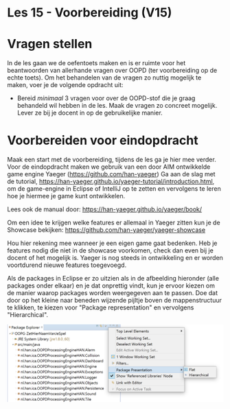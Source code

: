 Les 15 - Voorbereiding (V15)
===

# Vragen stellen

In de les gaan we de oefentoets maken en is er ruimte voor het beantwoorden van allerhande vragen over OOPD (ter voorbereiding op de echte toets). Om het behandelen van de vragen zo nuttig mogelijk te maken, voer je de volgende opdracht uit:

-   Bereid *minimaal* 3 vragen voor over de OOPD-stof die je graag behandeld wil hebben in de les. Maak de vragen zo concreet mogelijk. Lever ze bij je docent in op de gebruikelijke manier.

# Voorbereiden voor eindopdracht

Maak een start met de voorbereiding, tijdens de les ga je hier mee verder.
Voor de eindopdracht maken we gebruik van een door AIM ontwikkelde game engine Yaeger (<https://github.com/han-yaeger>)
Ga aan de slag met de tutorial, <https://han-yaeger.github.io/yaeger-tutorial/introduction.html>, om de game-engine in Eclipse of IntelliJ op te zetten en vervolgens te leren hoe je hiermee je game kunt ontwikkelen.

Lees ook de manual door:
<https://han-yaeger.github.io/yaeger/book/>

Om een idee te krijgen welke features er allemaal in Yaeger zitten kun je de Showcase bekijken:
<https://github.com/han-yaeger/yaeger-showcase>

Hou hier rekening mee wanneer je een eigen game gaat bedenken. Heb je features nodig die niet in de showcase voorkomen, check dan even bij je docent of het mogelijk is. Yaeger is nog steeds in ontwikkeling en er worden voortdurend nieuwe features toegevoegd.

Als de packages in Eclipse er zo uitzien als in de afbeelding hieronder (alle packages onder elkaar) en je dat onprettig vindt, kun je ervoor kiezen om de manier waarop packages worden weergegeven aan te passen. Doe dat door op het kleine naar beneden wijzende pijltje boven de mappenstructuur te klikken, te kiezen voor "Package representation" en vervolgens "Hierarchical".


![packageseclipse](images/packageseclipse.png)